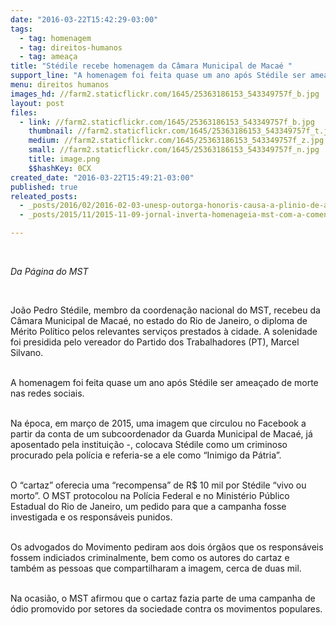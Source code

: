 ```yaml
---
date: "2016-03-22T15:42:29-03:00"
tags:
  - tag: homenagem
  - tag: direitos-humanos
  - tag: ameaça
title: "Stédile recebe homenagem da Câmara Municipal de Macaé "
support_line: "A homenagem foi feita quase um ano após Stédile ser ameaçado de morte nas redes sociais por funcionário aposentado da Guarda Municipal da cidade. "
menu: direitos humanos
images_hd: //farm2.staticflickr.com/1645/25363186153_543349757f_b.jpg
layout: post
files:
  - link: //farm2.staticflickr.com/1645/25363186153_543349757f_b.jpg
    thumbnail: //farm2.staticflickr.com/1645/25363186153_543349757f_t.jpg
    medium: //farm2.staticflickr.com/1645/25363186153_543349757f_z.jpg
    small: //farm2.staticflickr.com/1645/25363186153_543349757f_n.jpg
    title: image.png
    $$hashKey: 0CX
created_date: "2016-03-22T15:49:21-03:00"
published: true
releated_posts:
  - _posts/2016/02/2016-02-03-unesp-outorga-honoris-causa-a-plinio-de-arruda-sampaio.md
  - _posts/2015/11/2015-11-09-jornal-inverta-homenageia-mst-com-a-comenda-imprescindivel.md

---
```

<p>&nbsp;</p>

<p><em>Da P&aacute;gina do MST&nbsp;</em></p>

<p>&nbsp;</p>

<p>Jo&atilde;o Pedro St&eacute;dile, membro da coordena&ccedil;&atilde;o nacional do MST, recebeu da C&acirc;mara Municipal de Maca&eacute;, no estado do Rio de Janeiro, o diploma de M&eacute;rito Pol&iacute;tico pelos relevantes servi&ccedil;os prestados &agrave; cidade. A solenidade foi presidida pelo vereador do Partido dos Trabalhadores (PT), Marcel Silvano.</p>

<p><br />
A homenagem foi feita quase um ano ap&oacute;s St&eacute;dile ser amea&ccedil;ado de morte nas redes sociais. &nbsp;</p>

<p><br />
Na &eacute;poca, em mar&ccedil;o de 2015, uma imagem que circulou no Facebook a partir da conta de um subcoordenador da Guarda Municipal de Maca&eacute;, j&aacute; aposentado pela institui&ccedil;&atilde;o -, colocava St&eacute;dile como um criminoso procurado pela pol&iacute;cia e referia-se a ele como &ldquo;Inimigo da P&aacute;tria&rdquo;.&nbsp;</p>

<p><br />
O &ldquo;cartaz&rdquo; oferecia uma &ldquo;recompensa&rdquo; de R$ 10 mil por St&eacute;dile &ldquo;vivo ou morto&rdquo;. O MST protocolou na Pol&iacute;cia Federal e no Minist&eacute;rio P&uacute;blico Estadual do Rio de Janeiro, um pedido para que a campanha fosse investigada e os respons&aacute;veis punidos.&nbsp;</p>

<p><br />
Os advogados do Movimento pediram aos dois &oacute;rg&atilde;os que os respons&aacute;veis fossem indiciados criminalmente, bem como os autores do cartaz e tamb&eacute;m as pessoas que compartilharam a imagem, cerca de duas mil.&nbsp;</p>

<p><br />
Na ocasi&atilde;o, o MST afirmou que o cartaz fazia parte de uma campanha de &oacute;dio promovido por setores da sociedade contra os movimentos populares.</p>

<p>&nbsp;</p>
